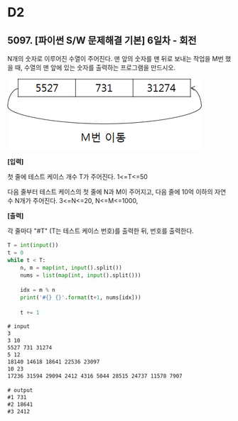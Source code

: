 # D2

## 5097. [파이썬 S/W 문제해결 기본] 6일차 - 회전

N개의 숫자로 이루어진 수열이 주어진다. 맨 앞의 숫자를 맨 뒤로 보내는 작업을 M번 했을 때, 수열의 맨 앞에 있는 숫자를 출력하는 프로그램을 만드시오.


   ![img](D2_5.assets/회전.jpg)


**[입력]**

첫 줄에 테스트 케이스 개수 T가 주어진다. 1<=T<=50

다음 줄부터 테스트 케이스의 첫 줄에 N과 M이 주어지고, 다음 줄에 10억 이하의 자연수 N개가 주어진다. 3<=N<=20, N<=M<=1000,

**[출력]**

각 줄마다 "#T" (T는 테스트 케이스 번호)를 출력한 뒤, 번호를 출력한다.

```python
T = int(input())
t = 0
while t < T:
    n, m = map(int, input().split())
    nums = list(map(int, input().split()))

    idx = m % n
    print('#{} {}'.format(t+1, nums[idx]))

    t += 1
```

```
# input
3
3 10
5527 731 31274
5 12
18140 14618 18641 22536 23097
10 23
17236 31594 29094 2412 4316 5044 28515 24737 11578 7907

# output
#1 731
#2 18641
#3 2412
```